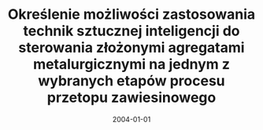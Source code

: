 ---
# Documentation: https://wowchemy.com/docs/managing-content/

title: Określenie możliwości zastosowania technik sztucznej inteligencji do sterowania
  złożonymi agregatami metalurgicznymi na jednym z wybranych etapów procesu przetopu
  zawiesinowego
subtitle: ''
summary: ''
authors:
- kwasnicka
- markowska-kaczmar
- Maciej Norberciak
- Rafał Pasek
- Paweł Peryt
tags: []
categories: []
date: '2004-01-01'
lastmod: 2022-10-07T04:56:43Z
featured: false
draft: false

# Featured image
# To use, add an image named `featured.jpg/png` to your page's folder.
# Focal points: Smart, Center, TopLeft, Top, TopRight, Left, Right, BottomLeft, Bottom, BottomRight.
image:
  caption: ''
  focal_point: ''
  preview_only: false

# Projects (optional).
#   Associate this post with one or more of your projects.
#   Simply enter your project's folder or file name without extension.
#   E.g. `projects = ["internal-project"]` references `content/project/deep-learning/index.md`.
#   Otherwise, set `projects = []`.
projects: []
publishDate: '2022-10-07T04:56:42.912164Z'
publication_types:
- '4'
abstract: ''
publication: ''
---